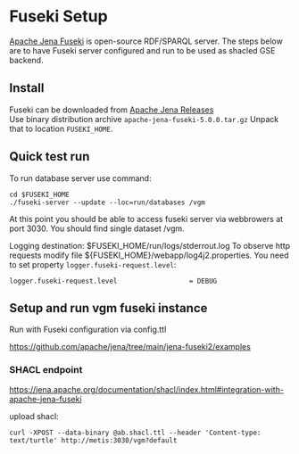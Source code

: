 # Fuseki Setup

[Apache Jena Fuseki](https://jena.apache.org/documentation/fuseki2/) is open-source RDF/SPARQL server. The steps below are to have Fuseki server configured and run to be used as shacled GSE backend.

## Install

Fuseki can be downloaded from [Apache Jena Releases](https://jena.apache.org/download/index.cgi)<br/>
Use binary distribution archive `apache-jena-fuseki-5.0.0.tar.gz` Unpack that to location `FUSEKI_HOME`.

## Quick test run

To run database server use command:

```
cd $FUSEKI_HOME
./fuseki-server --update --loc=run/databases /vgm
```

At this point you should be able to access fuseki server via webbrowers at port 3030. You should find single dataset /vgm.

Logging destination: $FUSEKI_HOME/run/logs/stderrout.log
To observe http requests modify file ${FUSEKI_HOME}/webapp/log4j2.properties. You need to set property `logger.fuseki-request.level`:

```
logger.fuseki-request.level                  = DEBUG
```

## Setup and run vgm fuseki instance

Run with Fuseki configuration via config.ttl

https://github.com/apache/jena/tree/main/jena-fuseki2/examples

### SHACL endpoint

https://jena.apache.org/documentation/shacl/index.html#integration-with-apache-jena-fuseki

upload shacl:

```
curl -XPOST --data-binary @ab.shacl.ttl --header 'Content-type: text/turtle' http://metis:3030/vgm?default
```

